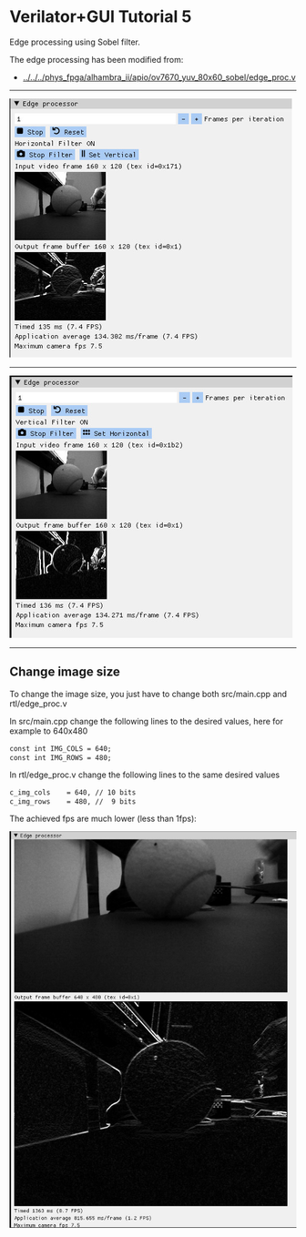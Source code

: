 # Verilator+GUI Tutorial 5

Edge processing using Sobel filter.

The edge processing has been modified from:

* [../../../phys_fpga/alhambra_ii/apio/ov7670_yuv_80x60_sobel/edge_proc.v](../../../phys_fpga/alhambra_ii/apio/ov7670_yuv_80x60_sobel/edge_proc.v)

---

![Screenshot Sobel Horizontal 160x120](imgs/sobel_horizontal_160x120.jpg)

---

![Screenshot Sobel Vertical 160x120](imgs/sobel_vertical_160x120.jpg)

---

## Change image size

To change the image size, you just have to change both src/main.cpp and rtl/edge_proc.v

In src/main.cpp change the following lines to the desired values, here for example to 640x480

    const int IMG_COLS = 640; 
    const int IMG_ROWS = 480; 


In rtl/edge_proc.v change the following lines to the same desired values

    c_img_cols    = 640, // 10 bits
    c_img_rows    = 480, //  9 bits

The achieved fps are much lower (less than 1fps):

![Screenshot Sobel Horizontal 640x480](imgs/sobel_horizontal_640x480.jpg)
